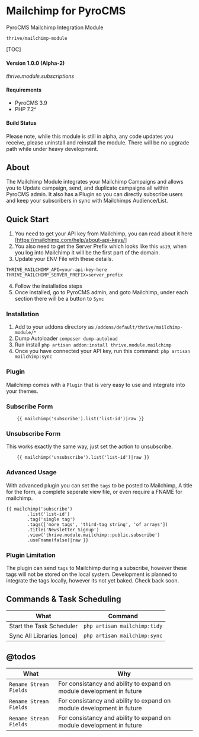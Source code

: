 # Mailchimp for PyroCMS
PyroCMS Mailchimp Integration Module


`thrive/mailchimp-module`

[TOC]


#### Version 1.0.0 (Alpha-2)

*thrive.module.subscriptions*


#### Requirements

- PyroCMS 3.9 
- PHP 7.2^

#### Build Status
Please note, while this module is still in alpha, any code updates you receive, please uninstall and reinstall the module. There will be no upgrade path while under heavy development.


## About
The Mailchimp Module integrates your Mailchimp Campaigns and allows you to Update campaign, send, and duplicate campaigns all within PyroCMS admin. It also has a Plugin so you can directly subscribe users and keep your subscribers in sync with Mailchimps Audience/List.


## Quick Start
1. You need to get your API key from Mailchimp, you can read about it here [https://mailchimp.com/help/about-api-keys/]
2. You also need to get the Server Prefix which looks like this `us19`, when you log into Mailchimp it will be the first part of the domain.
3. Update your ENV File with these details.
```
THRIVE_MAILCHIMP_API=your-api-key-here
THRIVE_MAILCHIMP_SERVER_PREFIX=server_prefix
```
4. Follow the installatios steps
5. Once installed, go to PyroCMS admin, and goto Mailchimp, under each section there will be a button to `Sync`

### Installation

 1. Add to your addons directory as `/addons/default/thrive/mailchimp-module/*`
 2. Dump Autoloader `composer dump-autoload`
 3. Run install `php artisan addon:install thrive.module.mailchimp`
 4. Once you have connected your API key, run this command: `php artisan mailchimp:sync`


### Plugin

Mailchimp comes with a `Plugin` that is very easy to use and integrate into your themes.

### Subscribe Form
```
	{{ mailchimp('subscribe').list('list-id')|raw }}
```

### Unsubscribe Form
This works exactly the same way, just set the action to unsubscribe.

```
	{{ mailchimp('unsubscribe').list('list-id')|raw }}
```

### Advanced Usage
With advanced plugin you can set the `tags` to be posted to Mailchimp,
A title for the form, a complete seperate view file, or even require 
a FNAME for mailchimp.
```
{{ mailchimp('subscribe')
        .list('list-id')
        .tag('single tag')
        .tags(['more tags', 'third-tag string', 'of arrays'])
        .title('Newsletter Signup')
        .view('thrive.module.mailchimp::public.subscribe')
        .useFname(false)|raw }}

```

### Plugin Limitation
The plugin can send `tags` to Mailchimp during a subscribe, however these tags will not be stored on the local system. Development is planned to integrate the tags locally, however its not yet baked.
Check back soon.



## Commands & Task Scheduling

What                       | Command
-------------------------- | -------------------------------
Start the Task Scheduler   | `php artisan mailchimp:tidy`  
Sync All Libraries (once)  | `php artisan mailchimp:sync`  

        
## @todos

What                      | Why                                                                                 
-------------------------- | ---------------
`Rename Stream Fields`    | For consistancy and ability to expand on module development in future  
`Rename Stream Fields`    | For consistancy and ability to expand on module development in future  
`Rename Stream Fields`    | For consistancy and ability to expand on module development in future  


